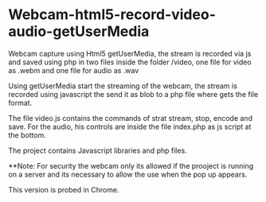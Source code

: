 Webcam-html5-record-video-audio-getUserMedia
============================================

Webcam capture using Html5 getUserMedia, the stream is recorded via js and saved using php in two files inside the folder /video, one file for video as .webm and one file for audio as .wav

Using getUserMedia start the streaming of the webcam, the stream is recorded using javascript the send it as blob to a php file
where gets the file format.

The file video.js contains the commands of strat stream, stop, encode and save.
For the audio, his controls are inside the file index.php as js script at the bottom.


The project contains Javascript libraries and php files.

**Note: For security the webcam only its allowed if the prooject is running on a server and its necessary to allow
the use when the pop up appears.

This version is probed in Chrome.
